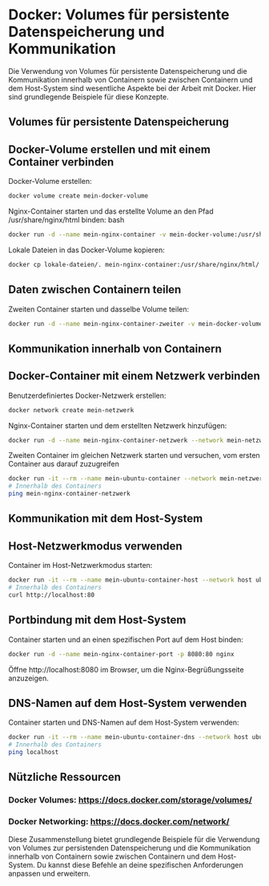 # Docker: Volumes für persistente Datenspeicherung und Kommunikation
Die Verwendung von Volumes für persistente Datenspeicherung und die Kommunikation innerhalb von Containern sowie zwischen Containern und dem Host-System sind wesentliche Aspekte bei der Arbeit mit Docker. Hier sind grundlegende Beispiele für diese Konzepte.

## Volumes für persistente Datenspeicherung
## Docker-Volume erstellen und mit einem Container verbinden
Docker-Volume erstellen:

```bash
docker volume create mein-docker-volume
```

Nginx-Container starten und das erstellte Volume an den Pfad /usr/share/nginx/html binden:
bash

```bash
docker run -d --name mein-nginx-container -v mein-docker-volume:/usr/share/nginx/html nginx
```

Lokale Dateien in das Docker-Volume kopieren:

```bash
docker cp lokale-dateien/. mein-nginx-container:/usr/share/nginx/html/
```

## Daten zwischen Containern teilen
Zweiten Container starten und dasselbe Volume teilen:

```bash
docker run -d --name mein-nginx-container-zweiter -v mein-docker-volume:/usr/share/nginx/html nginx
```

## Kommunikation innerhalb von Containern
## Docker-Container mit einem Netzwerk verbinden
Benutzerdefiniertes Docker-Netzwerk erstellen:

```bash
docker network create mein-netzwerk
```

Nginx-Container starten und dem erstellten Netzwerk hinzufügen:

```bash
docker run -d --name mein-nginx-container-netzwerk --network mein-netzwerk nginx
```

Zweiten Container im gleichen Netzwerk starten und versuchen, vom ersten Container aus darauf zuzugreifen

```bash
docker run -it --rm --name mein-ubuntu-container --network mein-netzwerk ubuntu:latest
# Innerhalb des Containers
ping mein-nginx-container-netzwerk
```

## Kommunikation mit dem Host-System
## Host-Netzwerkmodus verwenden
Container im Host-Netzwerkmodus starten:

```bash
docker run -it --rm --name mein-ubuntu-container-host --network host ubuntu:latest
# Innerhalb des Containers
curl http://localhost:80
```

## Portbindung mit dem Host-System
Container starten und an einen spezifischen Port auf dem Host binden:

```bash
docker run -d --name mein-nginx-container-port -p 8080:80 nginx
```
Öffne http://localhost:8080 im Browser, um die Nginx-Begrüßungsseite anzuzeigen.

## DNS-Namen auf dem Host-System verwenden
Container starten und DNS-Namen auf dem Host-System verwenden:

```bash
docker run -it --rm --name mein-ubuntu-container-dns --network host ubuntu:latest
# Innerhalb des Containers
ping localhost
```

## Nützliche Ressourcen
### Docker Volumes: https://docs.docker.com/storage/volumes/
### Docker Networking: https://docs.docker.com/network/

Diese Zusammenstellung bietet grundlegende Beispiele für die Verwendung von Volumes zur persistenden Datenspeicherung und die Kommunikation innerhalb von Containern sowie zwischen Containern und dem Host-System. Du kannst diese Befehle an deine spezifischen Anforderungen anpassen und erweitern.